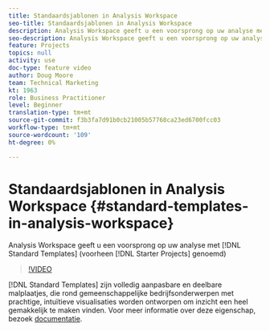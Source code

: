 ```yaml
---
title: Standaardsjablonen in Analysis Workspace
seo-title: Standaardsjablonen in Analysis Workspace
description: Analysis Workspace geeft u een voorsprong op uw analyse met Standaardsjablonen (voorheen Starter-projecten genoemd)
seo-description: Analysis Workspace geeft u een voorsprong op uw analyse met Standaardsjablonen (voorheen Starter-projecten genoemd)
feature: Projects
topics: null
activity: use
doc-type: feature video
author: Doug Moore
team: Technical Marketing
kt: 1963
role: Business Practitioner
level: Beginner
translation-type: tm+mt
source-git-commit: f3b3fa7d91b0cb21005b57768ca23ed6700fcc03
workflow-type: tm+mt
source-wordcount: '109'
ht-degree: 0%

---
```



# Standaardsjablonen in Analysis Workspace {#standard-templates-in-analysis-workspace}

Analysis Workspace geeft u een voorsprong op uw analyse met [!DNL Standard Templates] (voorheen [!DNL Starter Projects] genoemd)

>[!VIDEO](https://video.tv.adobe.com/v/23960/?quality=12)

[!DNL Standard Templates] zijn volledig aanpasbare en deelbare malplaatjes, die rond gemeenschappelijke bedrijfsonderwerpen met prachtige, intuïtieve visualisaties worden ontworpen om inzicht een heel gemakkelijk te maken vinden. Voor meer informatie over deze eigenschap, bezoek [documentatie](https://marketing.adobe.com/resources/help/en_US/analytics/analysis-workspace/starter_projects.html).
